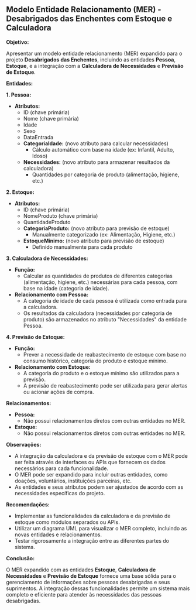## Modelo Entidade Relacionamento (MER) - Desabrigados das Enchentes com Estoque e Calculadora

**Objetivo:**

Apresentar um modelo entidade relacionamento (MER) expandido para o projeto **Desabrigados das Enchentes**, incluindo as entidades **Pessoa**, **Estoque**, e a integração com a **Calculadora de Necessidades** e **Previsão de Estoque**.

**Entidades:**

**1. Pessoa:**

* **Atributos:**
    * ID (chave primária)
    * Nome (chave primária)
    * Idade
    * Sexo
    * DataEntrada
    * **CategoriaIdade:** (novo atributo para calcular necessidades)
        * Cálculo automático com base na idade (ex: Infantil, Adulto, Idoso)
    * **Necessidades:** (novo atributo para armazenar resultados da calculadora)
        * Quantidades por categoria de produto (alimentação, higiene, etc.)

**2. Estoque:**

* **Atributos:**
    * ID (chave primária)
    * NomeProduto (chave primária)
    * QuantidadeProduto
    * **CategoriaProduto:** (novo atributo para previsão de estoque)
        * Manualmente categorizado (ex: Alimentação, Higiene, etc.)
    * **EstoqueMinimo:** (novo atributo para previsão de estoque)
        * Definido manualmente para cada produto

**3. Calculadora de Necessidades:**

* **Função:**
    * Calcular as quantidades de produtos de diferentes categorias (alimentação, higiene, etc.) necessárias para cada pessoa, com base na idade (categoria de idade).
* **Relacionamento com Pessoa:**
    * A categoria de idade de cada pessoa é utilizada como entrada para a calculadora.
    * Os resultados da calculadora (necessidades por categoria de produto) são armazenados no atributo "Necessidades" da entidade Pessoa.

**4. Previsão de Estoque:**

* **Função:**
    * Prever a necessidade de reabastecimento de estoque com base no consumo histórico, categoria do produto e estoque mínimo.
* **Relacionamento com Estoque:**
    * A categoria do produto e o estoque mínimo são utilizados para a previsão.
    * A previsão de reabastecimento pode ser utilizada para gerar alertas ou acionar ações de compra.

**Relacionamentos:**

* **Pessoa:**
    * Não possui relacionamentos diretos com outras entidades no MER.
* **Estoque:**
    * Não possui relacionamentos diretos com outras entidades no MER.

**Observações:**

* A integração da calculadora e da previsão de estoque com o MER pode ser feita através de interfaces ou APIs que fornecem os dados necessários para cada funcionalidade.
* O MER pode ser expandido para incluir outras entidades, como doações, voluntários, instituições parceiras, etc.
* As entidades e seus atributos podem ser ajustados de acordo com as necessidades específicas do projeto.

**Recomendações:**

* Implementar as funcionalidades da calculadora e da previsão de estoque como módulos separados ou APIs.
* Utilizar um diagrama UML para visualizar o MER completo, incluindo as novas entidades e relacionamentos.
* Testar rigorosamente a integração entre as diferentes partes do sistema.

**Conclusão:**

O MER expandido com as entidades **Estoque**, **Calculadora de Necessidades** e **Previsão de Estoque** fornece uma base sólida para o gerenciamento de informações sobre pessoas desabrigadas e seus suprimentos. A integração dessas funcionalidades permite um sistema mais completo e eficiente para atender às necessidades das pessoas desabrigadas.
